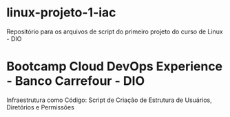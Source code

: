 # linux-projeto-1-iac
Repositório para os arquivos de script do primeiro projeto do curso de Linux - DIO

# Bootcamp Cloud DevOps Experience - Banco Carrefour - DIO

Infraestrutura como Código: Script de Criação de Estrutura de Usuários, Diretórios e Permissões



